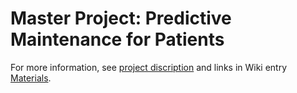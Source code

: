 # Master Project: Predictive Maintenance for Patients 

For more information, see [project discription](https://hpi.de/arnrich/projects/preventive-maintenance-for-patients.html) and links in Wiki entry [Materials](https://github.com/denise97/dhl2021/wiki/Material). 
